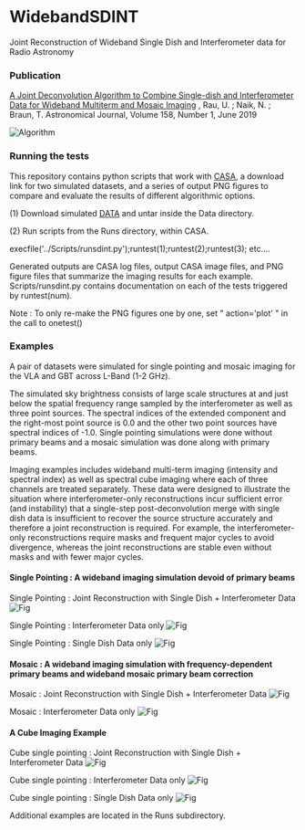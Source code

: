 # WidebandSDINT
Joint Reconstruction of Wideband Single Dish and Interferometer data for Radio Astronomy

### Publication
[A Joint Deconvolution Algorithm to Combine Single-dish and Interferometer Data for Wideband Multiterm and Mosaic Imaging](https://iopscience.iop.org/article/10.3847/1538-3881/ab1aa7/meta) , Rau, U. ; Naik, N. ; Braun, T. Astronomical Journal, Volume 158, Number 1, June 2019 

![Algorithm](https://github.com/urvashirau/WidebandSDINT/blob/master/Fig_Algo.png)


### Running the tests

This repository contains python scripts that work with [CASA](https://casa.nrao.edu), a download link for two simulated datasets, and a series of output PNG figures to compare and evaluate the results of different algorithmic options. 

(1) Download simulated [DATA](http://www.aoc.nrao.edu/~rurvashi/DataFiles/Data_For_WidebandSDINT_UR_github.tgz) and untar inside the Data directory.

(2) Run scripts from the Runs directory, within CASA.  

execfile('../Scripts/runsdint.py');runtest(1);runtest(2);runtest(3); etc.... 

Generated outputs are CASA log files, output CASA image files, and PNG figure files that summarize the imaging results for each example. Scripts/runsdint.py contains documentation on each of the tests triggered by runtest(num). 

Note : To only re-make the PNG figures one by one, set " action='plot' " in the call to onetest()

### Examples

A pair of datasets were simulated for single pointing and mosaic imaging for the VLA and GBT across L-Band (1-2 GHz). 

The simulated sky brightness consists of large scale structures at and just below the spatial frequency range sampled by the interferometer as well as three point sources. The spectral indices of the extended component and the right-most point source is 0.0 and the other two point sources have spectral indices of -1.0.  Single pointing simulations were done without primary beams and a mosaic simulation was done along with primary beams.  

Imaging examples includes wideband multi-term imaging (intensity and spectral index) as well as spectral cube imaging where each of three channels are treated separately. These data were designed to illustrate the situation where interferometer-only reconstructions incur sufficient error (and instability) that a single-step post-deconvolution merge with single dish data is insufficient to recover the source structure accurately and therefore a joint reconstruction is required. For example, the interferometer-only reconstructions require masks and frequent major cycles to avoid divergence, whereas the joint reconstructions are stable even without masks and with fewer major cycles. 

#### Single Pointing : A wideband imaging simulation devoid of primary beams

 Single Pointing : Joint Reconstruction with Single Dish + Interferometer Data
 ![Fig](https://github.com/urvashirau/WidebandSDINT/blob/master/Runs/fig.try_standard_mfs_mtmfs_sdint.png)
 
 Single Pointing : Interferometer Data only 
 ![Fig](https://github.com/urvashirau/WidebandSDINT/blob/master/Runs/fig.try_standard_mfs_mtmfs_intonly.png)
 
 Single Pointing : Single Dish Data only
 ![Fig](https://github.com/urvashirau/WidebandSDINT/blob/master/Runs/fig.try_standard_mfs_mtmfs_sdonly.png)

#### Mosaic : A wideband imaging simulation with frequency-dependent primary beams and wideband mosaic primary beam correction

 Mosaic : Joint Reconstruction with Single Dish + Interferometer Data
 ![Fig](https://github.com/urvashirau/WidebandSDINT/blob/master/Runs/fig.try_mosaic_mfs_mtmfs_sdint.png)
 
 Mosaic : Interferometer Data only 
 ![Fig](https://github.com/urvashirau/WidebandSDINT/blob/master/Runs/fig.try_mosaic_mfs_mtmfs_intonly.png)
 
 
 #### A Cube Imaging Example  
 
 Cube single pointing : Joint Reconstruction with Single Dish + Interferometer Data
 ![Fig](https://github.com/urvashirau/WidebandSDINT/blob/master/Runs/fig.try_standard_cube_multiscale_sdint.png)
 
 Cube single pointing : Interferometer Data only 
 ![Fig](https://github.com/urvashirau/WidebandSDINT/blob/master/Runs/fig.try_standard_cube_multiscale_intonly.png)
 
 Cube single pointing : Single Dish Data only
 ![Fig](https://github.com/urvashirau/WidebandSDINT/blob/master/Runs/fig.try_standard_cube_multiscale_sdonly.png)
 

Additional examples are located in the Runs subdirectory. 
